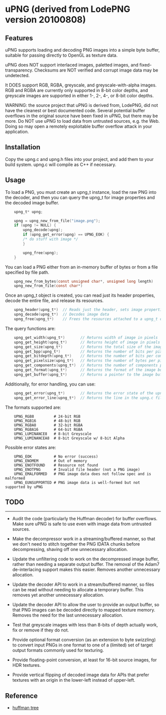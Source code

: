# uPNG (derived from LodePNG version 20100808)

## Features

uPNG supports loading and decoding PNG images into a simple byte buffer, suitable
for passing directly to OpenGL as texture data.

uPNG does NOT support interlaced images, paletted images, and fixed-transparency.
Checksums are NOT verified and corrupt image data may be undetected.

It DOES support RGB, RGBA, greyscale, and greyscale-with-alpha images.  RGB and
RGBA are currently only supported in 8-bit color depths, and greyscale images
are supported in either 1-, 2-, 4-, or 8-bit color depths.

WARNING: the source project that uPNG is derived from, LodePNG, did not have
the cleanest or best documented code.  Several potential buffer overflows in the
original source have been fixed in uPNG, but there may be more.  Do NOT use uPNG
to load data from untrusted sources, e.g. the Web.  Doing so may open a
remotely exploitable buffer overflow attack in your application.

## Installation

Copy the upng.c and upng.h files into your project, and add them to your build
system.  upng.c will compile as C++ if necessary.

## Usage

To load a PNG, you must create an upng_t instance, load the raw PNG into the
decoder, and then you can query the upng_t for image properties and the
decoded image buffer.

```c
    upng_t* upng;

    upng = upng_new_from_file("image.png");
    if (upng != NULL) {
        upng_decode(upng);
        if (upng_get_error(upng) == UPNG_EOK) {
        /* do stuff with image */
        }

        upng_free(upng);
    }
```

You can load a PNG either from an in-memory buffer of bytes or from a file
specified by file path.

```c
    upng_new_from_bytes(const unsigned char*, unsigned long length)
    upng_new_from_file(const char*)
```

Once an upng_t object is created, you can read just its header properties,
decode the entire file, and release its resources.

```c
    upng_header(upng_t*)  // Reads just the header, sets image properties
    upng_decode(upng_t*)  // Decodes image data
    upng_free(upng_t*)    // Frees the resources attached to a upng_t object
```

The query functions are:

```c
    upng_get_width(upng_t*)       // Returns width of image in pixels
    upng_get_height(upng_t*)      // Returns height of image in pixels
    upng_get_size(upng_t*)        // Returns the total size of the image buffer in bytes
    upng_get_bpp(upng_t*)         // Returns the number of bits per pixel (e.g., 32 for 8-bit RGBA)
    upng_get_bitdepth(upng_t*)    // Returns the number of bits per component (e.g., 8 for 8-bit RGBA)
    upng_get_pixelsize(upng_t*)   // Returns the number of bytes per pixel (e.g., 4 for 8-bit RGBA)
    upng_get_components(upng_t*)  // Returns the number of components per pixel (e.g., 4 for 8-bit RGBA)
    upng_get_format(upng_t*)      // Returns the format of the image buffer (see below)
    upng_get_buffer(upng_t*)      // Returns a pointer to the image buffer
```
Additionally, for error handling, you can use:

```c
    upng_get_error(upng_t*)       // Returns the error state of the upng object (UPNG_EOK means no error)
    upng_get_error_line(upng_t*)  // Returns the line in the upng.c file where the error state was set
```

The formats supported are:

```
    UPNG_RGB8         # 24-bit RGB
    UPNG_RGB16        # 48-bit RGB
    UPNG_RGBA8        # 32-bit RGBA
    UPNG_RGBA16       # 64-bit RGBA
    UPNG_LUMINANCE8   # 8-bit Greyscale
    UPNG_LUMINANCEA8  # 8-bit Greyscale w/ 8-bit Alpha
```

Possible error states are:

```
    UPNG_EOK          # No error (success)
    UPNG_ENOMEM       # Out of memory
    UPNG_ENOTFOUND    # Resource not found
    UPNG_ENOTPNG      # Invalid file header (not a PNG image)
    UPNG_EMALFORMED   # PNG image data does not follow spec and is malformed
    UPNG_EUNSUPPORTED # PNG image data is well-formed but not supported by uPNG
```

## TODO
----

- Audit the code (particularly the Huffman decoder) for buffer overflows.  Make sure
  uPNG is safe to use even with image data from untrusted sources.

- Make the decompressor work in a streaming/buffered manner, so that we don't need
  to stitch together the PNG IDATA chunks before decompressing, shaving off one
  unnecessary allocation.

- Update the unfiltering code to work on the decompressed image buffer, rather than
  needing a separate output buffer.  The removal of the Adam7 de-interlacing support
  makes this easier.  Removes another unnecessary allocation.

- Update the decoder API to work in a stream/buffered manner, so files can be read
  without needing to allocate a temporary buffer.  This removes yet another
  unnecessary allocation.

- Update the decoder API to allow the user to provide an output buffer, so that
  PNG images can be decoded directly to mapped texture memory.  Removes the need
  for the last unnecessary allocation.

- Test that greyscale images with less than 8-bits of depth actually work, fix
  or remove if they do not.

- Provide optional format conversion (as an extension to byte swizzling) to
  convert input PNGs in one format to one of a (limited) set of target output
  formats commonly used for texturing.

- Provide floating-point conversion, at least for 16-bit source images, for
  HDR textures.

- Provide vertical flipping of decoded image data for APIs that prefer textures
  with an origin in the lower-left instead of upper-left.

## Reference

- [huffman tree](https://wkdtjsgur100.github.io/huffman/)
